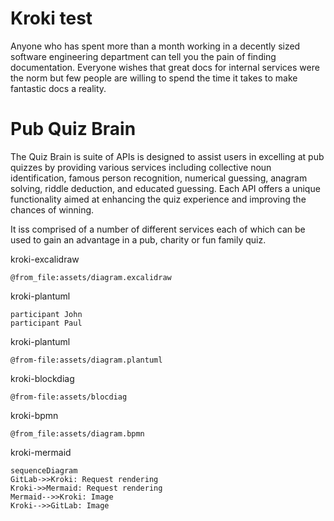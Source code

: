 # Kroki test

Anyone who has spent more than a month working in a decently sized software engineering department
can tell you the pain of finding documentation. Everyone wishes that great docs for internal
services were the norm but few people are willing to spend the time it takes to make fantastic
docs a reality.

# Pub Quiz Brain

The Quiz Brain is suite of APIs is designed to assist users in excelling at pub quizzes by providing various services including collective noun identification, famous person recognition, numerical guessing, anagram solving, riddle deduction, and educated guessing. Each API offers a unique functionality aimed at enhancing the quiz experience and improving the chances of winning.

It iss comprised of a number of different services each of which can be used to gain an advantage in a pub, charity or fun family quiz.

kroki-excalidraw
```kroki-excalidraw
@from_file:assets/diagram.excalidraw
```

kroki-plantuml
```kroki-plantuml
participant John
participant Paul
```


kroki-plantuml
```kroki-plantuml
@from-file:assets/diagram.plantuml
```

kroki-blockdiag
```kroki-blockdiag
@from-file:assets/blocdiag
```

kroki-bpmn
```kroki-bpmn
@from_file:assets/diagram.bpmn
```

kroki-mermaid
```kroki-mermaid
sequenceDiagram
GitLab->>Kroki: Request rendering
Kroki->>Mermaid: Request rendering
Mermaid-->>Kroki: Image
Kroki-->>GitLab: Image
```
